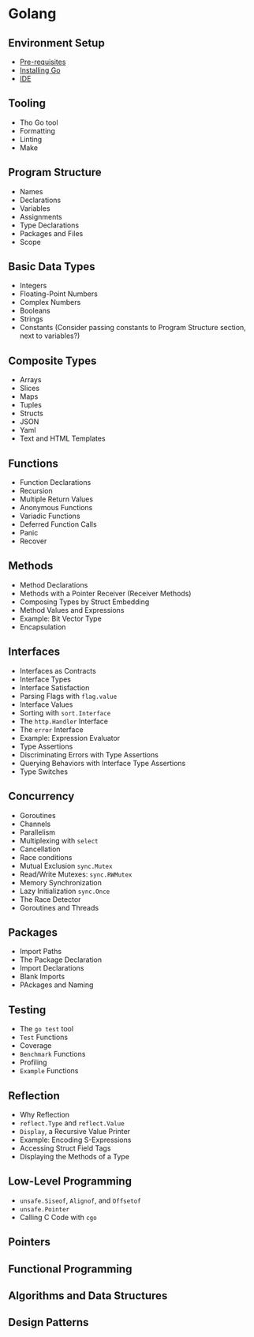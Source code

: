# Golang

## Environment Setup
- [Pre-requisites](./00_environment_setup/pre_requisits.md)
- [Installing Go](./00_environment_setup/installing_go.md)
- [IDE](./00_environment_setup/ide.md)

## Tooling
- Tho Go tool
- Formatting
- Linting
- Make

## Program Structure
- Names
- Declarations
- Variables
- Assignments
- Type Declarations
- Packages and Files
- Scope

## Basic Data Types
- Integers
- Floating-Point Numbers
- Complex Numbers
- Booleans
- Strings
- Constants (Consider passing constants to Program Structure section, next to variables?)

## Composite Types
- Arrays
- Slices
- Maps
- Tuples
- Structs
- JSON
- Yaml
- Text and HTML Templates

## Functions
- Function Declarations
- Recursion
- Multiple Return Values
- Anonymous Functions
- Variadic Functions
- Deferred Function Calls
- Panic
- Recover

## Methods
- Method Declarations
- Methods with a Pointer Receiver (Receiver Methods)
- Composing Types by Struct Embedding
- Method Values and Expressions
- Example: Bit Vector Type
- Encapsulation

## Interfaces
- Interfaces as Contracts
- Interface Types
- Interface Satisfaction
- Parsing Flags with `flag.value`
- Interface Values
- Sorting with `sort.Interface`
- The `http.Handler` Interface
- The `error` Interface
- Example: Expression Evaluator
- Type Assertions
- Discriminating Errors with Type Assertions
- Querying Behaviors with Interface Type Assertions
- Type Switches

## Concurrency
- Goroutines
- Channels
- Parallelism
- Multiplexing with `select`
- Cancellation
- Race conditions
- Mutual Exclusion `sync.Mutex`
- Read/Write Mutexes: `sync.RWMutex`
- Memory Synchronization
- Lazy Initialization `sync.Once`
- The Race Detector
- Goroutines and Threads

## Packages
- Import Paths
- The Package Declaration
- Import Declarations
- Blank Imports
- PAckages and Naming

## Testing
- The `go test` tool
- `Test` Functions
- Coverage
- `Benchmark` Functions
- Profiling
- `Example` Functions

## Reflection
- Why Reflection
- `reflect.Type` and `reflect.Value`
- `Display`, a Recursive Value Printer
- Example: Encoding S-Expressions
- Accessing Struct Field Tags
- Displaying the Methods of a Type

## Low-Level Programming
- `unsafe.Siseof`, `Alignof`, and `Offsetof`
- `unsafe.Pointer`
- Calling C Code with `cgo`

## Pointers
## Functional Programming
## Algorithms and Data Structures
## Design Patterns


